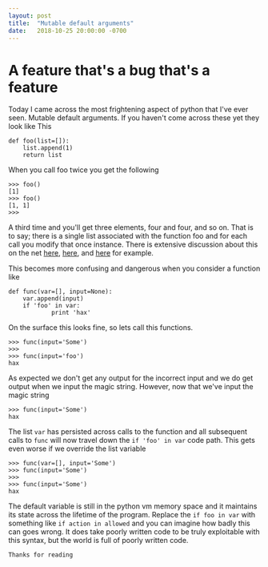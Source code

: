 ```yaml
---
layout: post
title:  "Mutable default arguments"
date:   2018-10-25 20:00:00 -0700
---
```

# A feature that's a bug that's a feature
Today I came across the most frightening aspect of python that I've ever seen. Mutable default arguments. If you haven't come across these yet they look like This
```
def foo(list=[]):
    list.append(1)
    return list
```
When you call foo twice you get the following
```
>>> foo()
[1]
>>> foo()
[1, 1]
>>>
```
A third time and you'll get three elements, four and four, and so on. That is to say; there is a single list associated with the function foo and for each call you modify that once instance. There is extensive discussion about this on the net [here](https://softwareengineering.stackexchange.com/questions/157373/python-mutable-default-argument-why), [here](https://stackoverflow.com/questions/1132941/least-astonishment-and-the-mutable-default-argument), and [here](http://effbot.org/zone/default-values.htm) for example.

This becomes more confusing and dangerous when you consider a function like
```
def func(var=[], input=None):
    var.append(input)
    if 'foo' in var:
            print 'hax'
```
On the surface this looks fine, so lets call this functions.
```
>>> func(input='Some')
>>>
>>> func(input='foo')
hax
```
As expected we don't get any output for the incorrect input and we do get output when we input the magic string. However, now that we've input the magic string
```
>>> func(input='Some')
hax
```
The list `var` has persisted across calls to the function and all subsequent calls to `func` will now travel down the `if 'foo' in var` code path. This gets even worse if we override the list variable
```
>>> func(var=[], input='Some')
>>> func(input='Some')
>>>
>>> func(input='Some')
hax
```
The default variable is still in the python vm memory space and it maintains its state across the lifetime of the program. Replace the `if foo in var` with something like `if action in allowed` and you can imagine how badly this can goes wrong. It does take poorly written code to be truly exploitable with this syntax, but the world is full of poorly written code.

```
Thanks for reading
```
